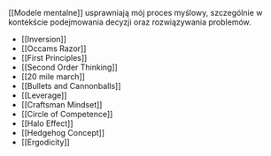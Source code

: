 [[Modele mentalne]] usprawniają mój proces myślowy, szczególnie w kontekście podejmowania decyzji oraz rozwiązywania problemów.

- [[Inversion]]
- [[Occams Razor]]
- [[First Principles]]
- [[Second Order Thinking]]
- [[20 mile march]]
- [[Bullets and Cannonballs]]
- [[Leverage]]
- [[Craftsman Mindset]]
- [[Circle of Competence]]
- [[Halo Effect]]
- [[Hedgehog Concept]]
- [[Ergodicity]]